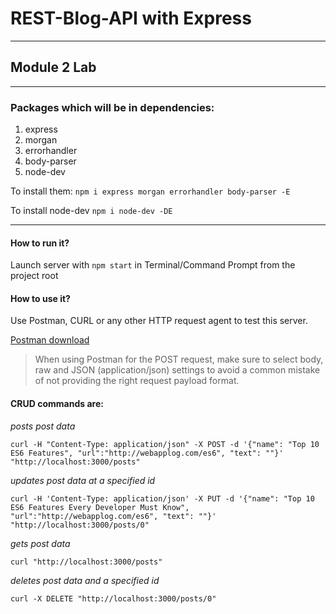 # REST-Blog-API with Express
***
## Module 2 Lab
***
### Packages which will be in dependencies:

1. express 
2. morgan
3. errorhandler
4. body-parser
5. node-dev

To install them: `npm i express morgan errorhandler body-parser -E`

To install node-dev `npm i node-dev -DE`
***

#### How to run it?

Launch server with `npm start` in Terminal/Command Prompt from the project root

#### How to use it?

Use Postman, CURL or any other HTTP request agent to test this server.

[Postman download](https://www.getpostman.com/apps)
> When using Postman for the POST request, make sure to select body, 
> raw and JSON (application/json) settings to avoid a common mistake 
> of not providing the right request payload format.

#### CRUD commands are:

*posts post data*

`curl -H "Content-Type: application/json" -X POST -d '{"name": "Top 10 ES6 Features", "url":"http://webapplog.com/es6", "text": ""}'  "http://localhost:3000/posts"`

*updates post data at a specified id*

`curl -H 'Content-Type: application/json' -X PUT -d '{"name": "Top 10 ES6 Features Every Developer Must Know", "url":"http://webapplog.com/es6", "text": ""}'  "http://localhost:3000/posts/0"`

*gets post data*

`curl "http://localhost:3000/posts"`

*deletes post data and a specified id*

`curl -X DELETE "http://localhost:3000/posts/0"`
